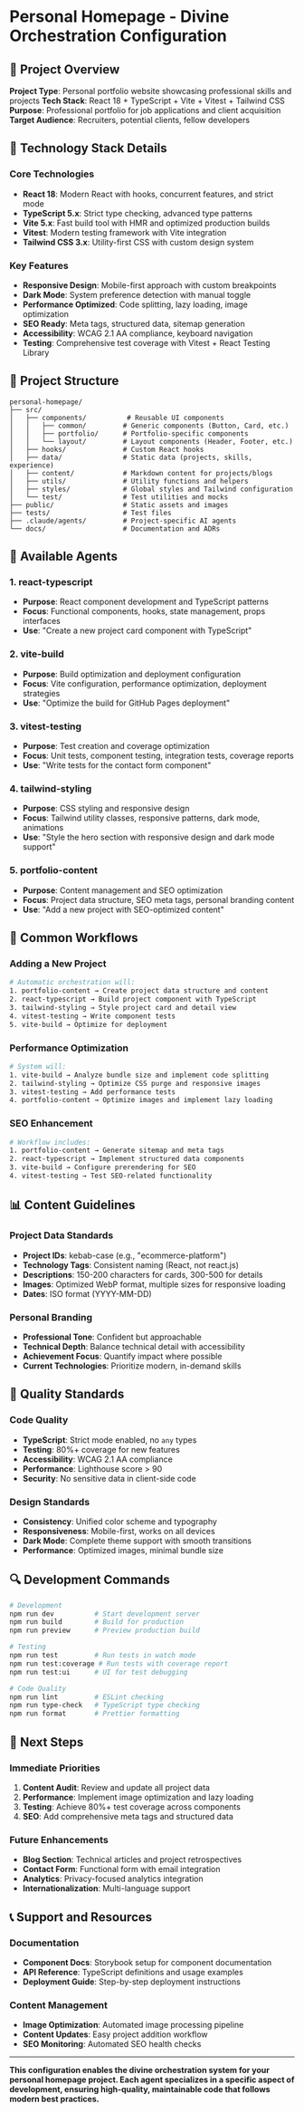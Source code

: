 # Personal Homepage - Divine Orchestration Configuration

## 🎯 Project Overview

**Project Type**: Personal portfolio website showcasing professional skills and projects
**Tech Stack**: React 18 + TypeScript + Vite + Vitest + Tailwind CSS
**Purpose**: Professional portfolio for job applications and client acquisition
**Target Audience**: Recruiters, potential clients, fellow developers

## 🔧 Technology Stack Details

### Core Technologies
- **React 18**: Modern React with hooks, concurrent features, and strict mode
- **TypeScript 5.x**: Strict type checking, advanced type patterns
- **Vite 5.x**: Fast build tool with HMR and optimized production builds
- **Vitest**: Modern testing framework with Vite integration
- **Tailwind CSS 3.x**: Utility-first CSS with custom design system

### Key Features
- **Responsive Design**: Mobile-first approach with custom breakpoints
- **Dark Mode**: System preference detection with manual toggle
- **Performance Optimized**: Code splitting, lazy loading, image optimization
- **SEO Ready**: Meta tags, structured data, sitemap generation
- **Accessibility**: WCAG 2.1 AA compliance, keyboard navigation
- **Testing**: Comprehensive test coverage with Vitest + React Testing Library

## 📁 Project Structure

```
personal-homepage/
├── src/
│   ├── components/          # Reusable UI components
│   │   ├── common/         # Generic components (Button, Card, etc.)
│   │   ├── portfolio/      # Portfolio-specific components
│   │   └── layout/         # Layout components (Header, Footer, etc.)
│   ├── hooks/              # Custom React hooks
│   ├── data/               # Static data (projects, skills, experience)
│   ├── content/            # Markdown content for projects/blogs
│   ├── utils/              # Utility functions and helpers
│   ├── styles/             # Global styles and Tailwind configuration
│   └── test/               # Test utilities and mocks
├── public/                 # Static assets and images
├── tests/                  # Test files
├── .claude/agents/         # Project-specific AI agents
└── docs/                   # Documentation and ADRs
```

## 🤖 Available Agents

### 1. **react-typescript**
- **Purpose**: React component development and TypeScript patterns
- **Focus**: Functional components, hooks, state management, props interfaces
- **Use**: "Create a new project card component with TypeScript"

### 2. **vite-build**
- **Purpose**: Build optimization and deployment configuration
- **Focus**: Vite configuration, performance optimization, deployment strategies
- **Use**: "Optimize the build for GitHub Pages deployment"

### 3. **vitest-testing**
- **Purpose**: Test creation and coverage optimization
- **Focus**: Unit tests, component testing, integration tests, coverage reports
- **Use**: "Write tests for the contact form component"

### 4. **tailwind-styling**
- **Purpose**: CSS styling and responsive design
- **Focus**: Tailwind utility classes, responsive patterns, dark mode, animations
- **Use**: "Style the hero section with responsive design and dark mode support"

### 5. **portfolio-content**
- **Purpose**: Content management and SEO optimization
- **Focus**: Project data structure, SEO meta tags, personal branding content
- **Use**: "Add a new project with SEO-optimized content"

## 🚀 Common Workflows

### Adding a New Project
```bash
# Automatic orchestration will:
1. portfolio-content → Create project data structure and content
2. react-typescript → Build project component with TypeScript
3. tailwind-styling → Style project card and detail view
4. vitest-testing → Write component tests
5. vite-build → Optimize for deployment
```

### Performance Optimization
```bash
# System will:
1. vite-build → Analyze bundle size and implement code splitting
2. tailwind-styling → Optimize CSS purge and responsive images
3. vitest-testing → Add performance tests
4. portfolio-content → Optimize images and implement lazy loading
```

### SEO Enhancement
```bash
# Workflow includes:
1. portfolio-content → Generate sitemap and meta tags
2. react-typescript → Implement structured data components
3. vite-build → Configure prerendering for SEO
4. vitest-testing → Test SEO-related functionality
```

## 📊 Content Guidelines

### Project Data Standards
- **Project IDs**: kebab-case (e.g., "ecommerce-platform")
- **Technology Tags**: Consistent naming (React, not react.js)
- **Descriptions**: 150-200 characters for cards, 300-500 for details
- **Images**: Optimized WebP format, multiple sizes for responsive loading
- **Dates**: ISO format (YYYY-MM-DD)

### Personal Branding
- **Professional Tone**: Confident but approachable
- **Technical Depth**: Balance technical detail with accessibility
- **Achievement Focus**: Quantify impact where possible
- **Current Technologies**: Prioritize modern, in-demand skills

## 🎯 Quality Standards

### Code Quality
- **TypeScript**: Strict mode enabled, no `any` types
- **Testing**: 80%+ coverage for new features
- **Accessibility**: WCAG 2.1 AA compliance
- **Performance**: Lighthouse score > 90
- **Security**: No sensitive data in client-side code

### Design Standards
- **Consistency**: Unified color scheme and typography
- **Responsiveness**: Mobile-first, works on all devices
- **Dark Mode**: Complete theme support with smooth transitions
- **Performance**: Optimized images, minimal bundle size

## 🔍 Development Commands

```bash
# Development
npm run dev          # Start development server
npm run build        # Build for production
npm run preview      # Preview production build

# Testing
npm run test         # Run tests in watch mode
npm run test:coverage # Run tests with coverage report
npm run test:ui      # UI for test debugging

# Code Quality
npm run lint         # ESLint checking
npm run type-check   # TypeScript type checking
npm run format       # Prettier formatting
```

## 🌟 Next Steps

### Immediate Priorities
1. **Content Audit**: Review and update all project data
2. **Performance**: Implement image optimization and lazy loading
3. **Testing**: Achieve 80%+ test coverage across components
4. **SEO**: Add comprehensive meta tags and structured data

### Future Enhancements
- **Blog Section**: Technical articles and project retrospectives
- **Contact Form**: Functional form with email integration
- **Analytics**: Privacy-focused analytics integration
- **Internationalization**: Multi-language support

## 📞 Support and Resources

### Documentation
- **Component Docs**: Storybook setup for component documentation
- **API Reference**: TypeScript definitions and usage examples
- **Deployment Guide**: Step-by-step deployment instructions

### Content Management
- **Image Optimization**: Automated image processing pipeline
- **Content Updates**: Easy project addition workflow
- **SEO Monitoring**: Automated SEO health checks

---

**This configuration enables the divine orchestration system for your personal homepage project. Each agent specializes in a specific aspect of development, ensuring high-quality, maintainable code that follows modern best practices.**